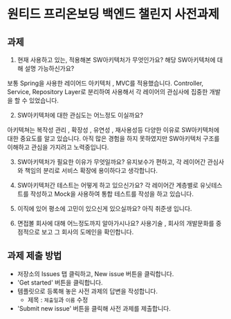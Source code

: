# 원티드 프리온보딩 백엔드 챌린지 사전과제
## 과제
1. 현재 사용하고 있는, 적용해본 SW아키텍처가 무엇인가요? 해당 SW아키텍처에 대해 설명 가능하신가요?

보통 Spring을 사용한 레이어드 아키텍처 , MVC를 적용했습니다.
Controller, Service, Repository Layer로 분리하여 사용해서 각 레이어의 관심사에 집중한 개발을 할 수 있었습니다.

2. SW아키텍처에 대한 관심도는 어느정도 이실까요?

아키텍쳐는 복작성 관리 , 확장성 , 유연성 , 재사용성등 다양한 이유로 SW아키텍처에 대한 중요도를 알고 있습니다.
아직 많은 경험을 하지 못하였지만 SW아키텍처 구조를 이해하고 관심을 가지려고 노력중입니다.

3. SW아키텍처가 필요한 이유가 무엇일까요?
유지보수가 편하고, 각 레이어간 관심사와 책임의 분리로 서비스 확장에 용이하다고 생각합니다.

4. SW아키텍처간 테스트는 어떻게 하고 있으신가요?
각 레이어간 계층별로 유닛테스트를 작성하고 Mock을 사용하여 통합 테스트를 작성을 하고 있습니다.

5. 이직에 있어 평소에 고민이 있으신게 있으실까요?
아직 취준생 입니다.

6. 면접볼 회사에 대해 어느정도까지 알아가시나요?
사용기술 , 회사의 개발문화를 중점적으로 보고 그 회사의 도메인을 확인합니다.

## 과제 제출 방법
- 저장소의 Issues 탭 클릭하고, New issue 버튼을 클릭합니다.
- 'Get started' 버튼을 클릭합니다.
- 템플릿으로 등록해 놓은 사전 과제의 답변을 작성합니다.
  - 제목 : `제출일`과 `이름` 수정 </br>
- 'Submit new issue' 버튼을 클릭해 사전 과제를 제출합니다.
